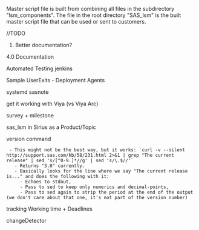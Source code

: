 Master script file is built from combining all files in the subdirectory "lsm_components".
The file in the root directory "SAS_lsm" is the built master script file that can be used or sent to customers.

//TODO

1) Better documentation?

4.0 Documentation

Automated Testing
jenkins

Sample UserExits -
Deployment Agents

systemd sasnote

get it working with Viya (vs Viya Arc)

survey + milestone

sas_lsm in Sirius as a Product/Topic

version command

     - This might not be the best way, but it works: `curl -v --silent http://support.sas.com/kb/58/231.html 2>&1 | grep "The current release" | sed 's/[^0-9.]*//g' | sed 's/\.$//'`
       - Returns "3.0" currently.
       - Basically looks for the line where we say "The current release is..." and does the following with it:
         - Echoes to stdout,
         - Pass to sed to keep only numerics and decimal-points,
         - Pass to sed again to strip the period at the end of the output (we don't care about that one, it's not part of the version number)

tracking Working time + Deadlines

changeDetector